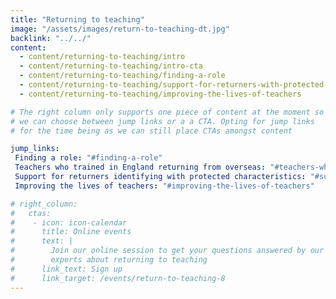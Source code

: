 ```yaml
---
title: "Returning to teaching"
image: "/assets/images/return-to-teaching-dt.jpg"
backlink: "../../"
content:
  - content/returning-to-teaching/intro
  - content/returning-to-teaching/intro-cta
  - content/returning-to-teaching/finding-a-role
  - content/returning-to-teaching/support-for-returners-with-protected-characteristics
  - content/returning-to-teaching/improving-the-lives-of-teachers

# The right column only supports one piece of content at the moment so
# we can choose between jump links or a a CTA. Opting for jump links
# for the time being as we can still place CTAs amongst content

jump_links:
 Finding a role: "#finding-a-role"
 Teachers who trained in England returning from overseas: "#teachers-who-trained-in-england-returning-from-overseas"
 Support for returners identifying with protected characteristics: "#support-for-returners-identifying-with-protected-characteristics"
 Improving the lives of teachers: "#improving-the-lives-of-teachers"

# right_column:
#   ctas:
#    - icon: icon-calendar
#      title: Online events
#      text: |
#        Join our online session to get your questions answered by our panel of
#        experts about returning to teaching
#      link_text: Sign up
#      link_target: /events/return-to-teaching-8
---
```



